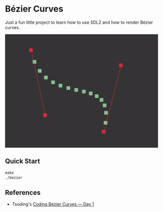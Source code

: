 # Bézier Curves

Just a fun little project to learn how to use SDL2 and how to render
Bézier curves.

![demo](./media/bezier_demo.gif)

## Quick Start

```console
make
./bezier
```

## References
- Tsoding's [Coding Bézier Curves — Day 1](https://youtu.be/2oKzBq43ShE)
